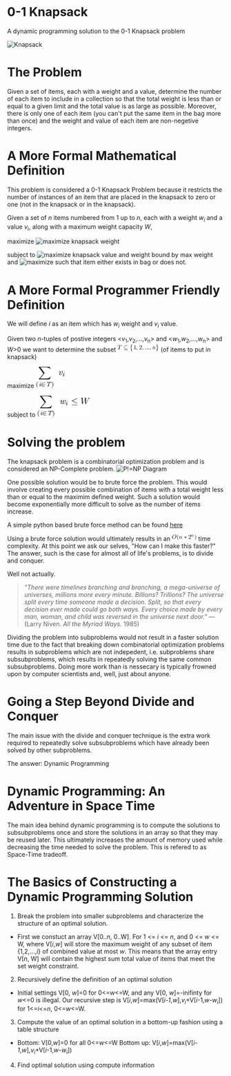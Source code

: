 # 0-1 Knapsack
A dynamic programming solution to the 0-1 Knapsack problem

![Knapsack](https://upload.wikimedia.org/wikipedia/commons/e/ec/19th_century_knowledge_hiking_and_camping_sheepskin_knapsack_sleeping_bag_rolled_up.jpg)

# The Problem
Given a set of items, each with a weight and a value, determine the number of each item to include in a collection so that the total weight is less than or equal to a given limit and the total value is as large as possible.  Moreover, there is only one of each item (you can't put the same item in the bag more than once) and the weight and value of each item are non-negetive integers.

# A More Formal Mathematical Definition
This problem is considered a 0-1 Knapsack Problem because it restricts the number of instances of an item that are placed in the knapsack to zero or one (not in the knapsack or in the knapsack).

Given a set of <i>n</i> items numbered from 1 up to <i>n</i>, each with a weight <i>w<sub>i</sub></i> and a value <i>v<sub>i</sub></i>, along with a maximum weight capacity <i>W</i>, 

maximize ![maximize knapsack weight](https://wikimedia.org/api/rest_v1/media/math/render/svg/85620037d368d2136fb3361702df6a489416931b)

subject to ![maximize knapsack value and weight bound by max weight](https://wikimedia.org/api/rest_v1/media/math/render/svg/dd6e7c9bca4397980976ea6d19237500ce3b8176) and ![maximize such that item either exists in bag or does not](https://wikimedia.org/api/rest_v1/media/math/render/svg/07dda71da2a630762c7b21b51ea54f86f422f951).

# A More Formal Programmer Friendly Definition
We will define <i>i</i> as an item which has
<i>w<sub>i</sub></i> weight and <i>v<sub>i</sub></i> value.

Given two <i>n</i>-tuples of postive integers <<i>v</i><sub>1</sub>,<i>v</i><sub>2</sub>,...,<i>v</i><sub>n</sub>> and <<i>w</i><sub>1</sub>,<i>w</i><sub>2</sub>,...,<i>w</i><sub>n</sub>> and <i>W</i>>0 we want to determine the subset ![subset intersection](https://raw.githubusercontent.com/AndrewGEvans95/Knapsack/master/resources/T%20exists%20in%20set.png) (of items to put in knapsack) 

maximize ![maximizes such that the value is highest](https://raw.githubusercontent.com/AndrewGEvans95/Knapsack/master/resources/Sum%20of%20values%20in%20set.png) 

subject to ![maximizes the weight in terms of defined limit](https://raw.githubusercontent.com/AndrewGEvans95/Knapsack/master/resources/Sum%20of%20weight%20in%20set.png)

# Solving the problem
The knapsack problem is a combinatorial optimization problem and is considered an NP-Complete problem.
![P!=NP Diagram](https://upload.wikimedia.org/wikipedia/commons/thumb/a/a0/P_np_np-complete_np-hard.svg/300px-P_np_np-complete_np-hard.svg.png)

One possible solution would be to brute force the problem.  This would involve creating every possible combination of items with a total weight less than or equal to the maximim defined weight.  Such a solution would become exponentially more difficult to solve as the number of items increase.


A simple python based brute force method can be found [here](https://github.com/AndrewGEvans95/Knapsack/blob/master/solutions/BruteForce.py "0-1 Knapsack brute force solution")

Using a brute force solution would ultimately results in an ![Big O Complexity](https://raw.githubusercontent.com/AndrewGEvans95/Knapsack/master/resources/Time%20Complexity%20of%20Brute%20Force.png) time complexity.
At this point we ask our selves, "How can I make this faster?"
The answer, such is the case for almost all of life's problems, is to divide and conquer.  

Well not actually.

><i>"There were timelines branching and branching, a mega-universe of universes, millions more every minute. Billions? Trillions? The universe split every time someone made a decision. Split, so that every decision ever made could go both ways. Every choice made by every man, woman, and child was reversed in the universe next door."</i> ― (Larry Niven. <i>All the Myriad Ways.</i> 1985)

Dividing the problem into subproblems would not result in a faster solution time due to the fact that breaking down combinatorial optimization problems results in subproblems which are not indepedent, i.e. subproblems share subsubproblems, which results in repeatedly solving the same common subsubproblems.  Doing more work than is nessecary is typically frowned upon by computer scientists and, well, just about anyone.

# Going a Step Beyond Divide and Conquer
The main issue with the divide and conquer technique is the extra work required to repeatedly solve subsubproblems which have already been solved by other subproblems.

The answer: Dynamic Programming

# Dynamic Programming: An Adventure in Space Time
The main idea behind dynamic programming is to compute the solutions to subsubproblems once and store the solutions in an array so that they may be reused later.
This ultimately increases the amount of memory used while decreasing the time needed to solve the problem.  This is refered to as Space-Time tradeoff.

# The Basics of Constructing a Dynamic Programming Solution
1. Break the problem into smaller subproblems and characterize the structure of an optimal solution.
  * First we constuct an array V[0..<i>n</i>, 0..W].  For 1 <= <i>i</i> <= <i>n</i>, and 0 <= <i>w</i> <= W, where V[<i>i</i>,<i>w</i>] will store the maximum weight of any subset of item {1,2,...,<i>i</i>} of combined value at most <i>w</i>.  This means that the array entry V[<i>n</i>, W] will contain the highest sum total value of items that meet the set weight constraint.
2. Recursively define the definition of an optimal solution
  * Initial settings V[0, <i>w</i>]=0 for 0<=<i>w</i><=W, and any V[0, <i>w</i>]=-inifinty for <i>w</i><=0 is illegal.  Our recursive step is V[<i>i</i>,<i>w</i>]=max(V[<i>i-1</i>,<i>w</i>],<i>v<sub>i</sub></i>+V[<i>i</i>-1,<i>w</i>-<i>w<sub>i</sub></i>]) for 1<=<i>i</i><=<i>n</i>, 0<=<i>w</i><=W.
3. Compute the value of an optimal solution in a bottom-up fashion using a table structure
  * Bottom: V[0,<i>w</i>]=0 for all 0<=<i>w</i><=W Bottom up: V[<i>i</i>,<i>w</i>]=max(V[<i>i-1</i>,<i>w</i>],<i>v<sub>i</sub></i>+V[<i>i</i>-1,<i>w</i>-<i>w<sub>i</sub></i>])
4. Find optimal solution using compute information

